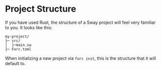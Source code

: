 # Project Structure

If you have used Rust, the structure of a Sway project will feel very familiar to you. It looks like this:

<!-- markdownlint-disable-next-line fenced-code-language -->
```
my-project/
├─ src/
│  ├─main.sw
├─ Forc.toml
```

When initializing a new project via `forc init`, this is the structure that it will default to.
